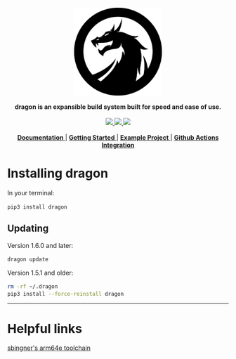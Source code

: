 <p align="center" >
<img src=".github/branding/dragon.svg" alt="Logo" width=200px>
</p>
<p align="center">
  <strong>
  dragon is an expansible build system built for speed and ease of use.
  </strong>
  <br>
  <br>
  <a href="https://github.com/dragonbuild/dragon/actions/workflows/tests.yml">
    <image src="https://github.com/dragonbuild/dragon/actions/workflows/tests.yml/badge.svg">
  </a>
  <a href="https://dragon.krit.me">
    <image src="https://readthedocs.org/projects/dragon/badge/?version=latest">
  </a>
  <a href="https://pypi.org/project/dragon/">
    <image src="https://pypip.in/v/dragon/badge.svg">
  </a>
  <br>
  <br>
  <a href="https://dragon.krit.me">
    <strong>Documentation</strong>
  </a> |
  <a href="https://dragon.krit.me/en/latest/quickstart.html">
    <strong>Getting Started</strong>
  </a> |
  <a href="https://github.com/dragonbuild/example ">
    <strong>Example Project</strong>
  </a> |
  <a href="https://github.com/dragonbuild/build ">
    <strong>Github Actions Integration</strong>
  </a>
</p>

# Installing dragon

In your terminal:

`pip3 install dragon`

## Updating

Version 1.6.0 and later:

```sh
dragon update
```

Version 1.5.1 and older:

```sh
rm -rf ~/.dragon
pip3 install --force-reinstall dragon
```

---


# Helpful links

[sbingner's arm64e toolchain](https://github.com/sbingner/llvm-project/releases/latest)
